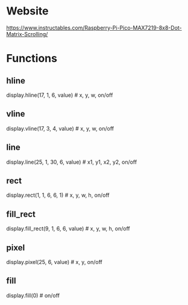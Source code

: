 # Website

https://www.instructables.com/Raspberry-Pi-Pico-MAX7219-8x8-Dot-Matrix-Scrolling/

# Functions

## hline

display.hline(17, 1, 6, value)  # x, y, w, on/off

## vline

display.vline(17, 3, 4, value)  # x, y, w, on/off

## line

display.line(25, 1, 30, 6, value)  # x1, y1, x2, y2, on/off

## rect

display.rect(1, 1, 6, 6, 1)  # x, y, w, h, on/off

## fill_rect

display.fill_rect(9, 1, 6, 6, value)  # x, y, w, h, on/off

## pixel

display.pixel(25, 6, value)  # x, y, on/off

## fill

display.fill(0)  # on/off
